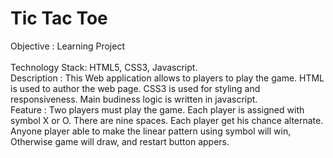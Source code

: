 # Tic Tac Toe
Objective : Learning Project  
<br>
Technology Stack: HTML5, CSS3, Javascript. 
<br>
Description : This Web application allows to players to play the game. HTML is used to author the web page. CSS3 is used for styling and responsiveness. Main budiness logic is written in javascript.
<br> 
Feature : Two players must play the game. 
          Each player is assigned with symbol X or O. 
          There are nine spaces. Each player get his chance alternate.
          Anyone player able to make the linear pattern using symbol will win, Otherwise game will draw, and restart button appers.
